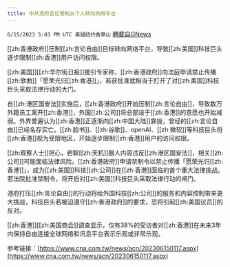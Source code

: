 ```yaml
---
title: 中共港府言论管制从个人转向网络平台
---
```

`6/15/2023 5:03 PM UTC 美國纽约香草山` [轉載自GNews](https://gnews.org/articles/1386523)

[[zh:香港政府]]压制[[zh:言论自由]]目标转向网络平台，导致[[zh:美国]]科技巨头逐步限制[[zh:香港]]用户访问权限。

  

[[zh:美国]][[zh:华尔街日报]]援引专家称，[[zh:香港政府]]向法庭申请禁止传播[[zh:歌曲]]「愿荣光归[[zh:香港]]」，若获批准就相当于打开了对[[zh:美国]]科技巨头采取法律行动的大门。

  

自[[zh:港区国安法]]实施后，[[zh:香港政府]]开始压制[[zh:言论自由]]，导致数万外籍员工离开[[zh:香港]]，外国[[zh:公司]]将总部设于[[zh:香港]]的意愿也开始减弱。外界普遍认为[[zh:香港]]正逐渐向[[zh:中国大陆]]靠拢，曾经的[[zh:言论自由]]已经名存实亡。[[zh:脸书]]、[[zh:谷歌]]、openAI、[[zh:微软]]等科技巨头将[[zh:香港]]视为受限地区，开始逐步限制[[zh:香港]]用户的访问权限。

  

[[zh:观察人士]]担心，若聊[[zh:天机]]器人内容违反[[zh:港区国安法]]，相关[[zh:公司]]可能面临法律风险。[[zh:香港政府]]申请禁制令以禁止传播「愿荣光归[[zh:香港]]」，成为[[zh:美国]]科技[[zh:公司]]在[[zh:香港]]面临的首个重大法律挑战。若法院批准禁制令，将开启对[[zh:美国]]科技巨头采取法律行动的闸门。

  

港府打压[[zh:言论自由]]的行动将给外国科技[[zh:公司]]的服务和内容控制带来更大挑战，科技巨头若被迫遵守[[zh:香港政府]]的要求，恐将引起[[zh:美国议员]]的反对。

  

[[zh:香港]][[zh:美国商会]]调查显示，仅有38%的受访者对[[zh:香港]]在未来3年内保持自由连接全球网络和讯息平台表示乐观或非常乐观。

参考链接：[https://www.cna.com.tw/news/acn/202306150117.aspx](https://www.cna.com.tw/news/acn/202306150117.aspx)
